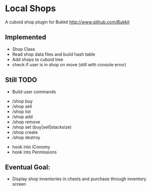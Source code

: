 Local Shops
======

A cuboid shop plugin for Bukkit
http://www.github.com/Bukkit

Implemented
-----------

* Shop Class
* Read shop data files and build hash table
* Add shops to cuboid tree
* check if user is in shop on move (still with console error)

Still TODO
-----------

* Build user commands 
- /shop buy 
- /shop sell 
- /shop list
- /shop add
- /shop remove
- /shop set (buy|sell|stacksize)
- /shop create
- /shop destroy
* hook into iConomy
* hook into Permissions

Eventual Goal:
-----------
* Display shop inventories in chests and purchase through inventory screen